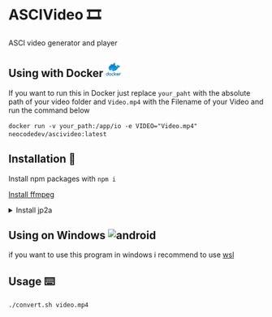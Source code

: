 # ASCIVideo 🎞️
 ASCI video generator and player 

## Using with Docker <img src="https://raw.githubusercontent.com/github/explore/80688e429a7d4ef2fca1e82350fe8e3517d3494d/topics/docker/docker.png" alt="android" width="30" height="30"/>
If you want to run this in Docker just replace `your_paht` with the absolute path of your video folder and `Video.mp4` with the Filename of your Video and run the command below
```
docker run -v your_path:/app/io -e VIDEO="Video.mp4" neocodedev/ascivideo:latest
```

## Installation 📀
Install npm packages with `npm i`

[Install ffmpeg](https://ffmpeg.org/download.html)

<details><summary>Install jp2a</summary>
<p>

#### Debian

```bash
sudo apt install jp2a
```

#### Arch

```bash
sudo pacman -S jp2a
```

#### Fedora

```bash
sudo dnf install jp2a
```

#### CentOS / RHEL

```bash
sudo yum install epel-release
```
```bash
sudo yum install jp2a
```

#### openSUSE

```bash
sudo zypper install jp2a
```
</p>
</details>

## Using on Windows <img src="https://1000logos.net/wp-content/uploads/2017/06/Windows-Logo.png" alt="android" width="30" height="30"/>

if you want to use this program in windows i recommend to use [wsl](https://docs.microsoft.com/windows/wsl/install-win10)

## Usage ⌨️
```bash
./convert.sh video.mp4
```
